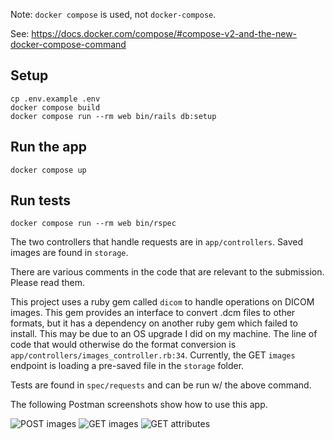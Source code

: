 Note: `docker compose` is used, not `docker-compose`.

See: https://docs.docker.com/compose/#compose-v2-and-the-new-docker-compose-command

## Setup
```
cp .env.example .env
docker compose build
docker compose run --rm web bin/rails db:setup
```

## Run the app
```
docker compose up
```


## Run tests
```
docker compose run --rm web bin/rspec
```

The two controllers that handle requests are in `app/controllers`. Saved images are found in `storage`.

There are various comments in the code that are relevant to the submission. Please read them.

This project uses a ruby gem called `dicom` to handle operations on DICOM images. This gem provides an interface to convert .dcm files to other formats, but it has a dependency on another ruby gem which failed to install. This may be due to an OS upgrade I did on my machine. The line of code that would otherwise do the format conversion is `app/controllers/images_controller.rb:34`. Currently, the GET `images` endpoint is loading a pre-saved file in the `storage` folder.

Tests are found in `spec/requests` and can be run w/ the above command.

The following Postman screenshots show how to use this app.

![POST images](https://i.imgur.com/JszXLSx.png)
![GET images](https://i.imgur.com/19PjaD2.png)
![GET attributes](https://i.imgur.com/BXBamqL.png)
